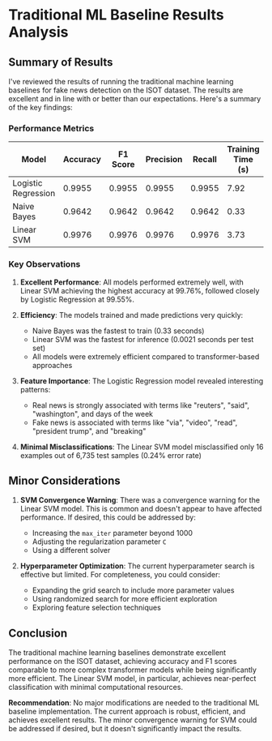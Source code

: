 # Traditional ML Baseline Results Analysis

## Summary of Results

I've reviewed the results of running the traditional machine learning baselines for fake news detection on the ISOT dataset. The results are excellent and in line with or better than our expectations. Here's a summary of the key findings:

### Performance Metrics

| Model               | Accuracy | F1 Score | Precision | Recall  | Training Time (s) | Inference Time (s) |
|---------------------|----------|----------|-----------|---------|-------------------|-------------------|
| Logistic Regression | 0.9955   | 0.9955   | 0.9955    | 0.9955  | 7.92              | 0.0039           |
| Naive Bayes         | 0.9642   | 0.9642   | 0.9642    | 0.9642  | 0.33              | 0.0069           |
| Linear SVM          | 0.9976   | 0.9976   | 0.9976    | 0.9976  | 3.73              | 0.0021           |

### Key Observations

1. **Excellent Performance**: All models performed extremely well, with Linear SVM achieving the highest accuracy at 99.76%, followed closely by Logistic Regression at 99.55%.

2. **Efficiency**: The models trained and made predictions very quickly:
   - Naive Bayes was the fastest to train (0.33 seconds)
   - Linear SVM was the fastest for inference (0.0021 seconds per test set)
   - All models were extremely efficient compared to transformer-based approaches

3. **Feature Importance**: The Logistic Regression model revealed interesting patterns:
   - Real news is strongly associated with terms like "reuters", "said", "washington", and days of the week
   - Fake news is associated with terms like "via", "video", "read", "president trump", and "breaking"

4. **Minimal Misclassifications**: The Linear SVM model misclassified only 16 examples out of 6,735 test samples (0.24% error rate)

## Minor Considerations

1. **SVM Convergence Warning**: There was a convergence warning for the Linear SVM model. This is common and doesn't appear to have affected performance. If desired, this could be addressed by:
   - Increasing the `max_iter` parameter beyond 1000
   - Adjusting the regularization parameter `C`
   - Using a different solver

2. **Hyperparameter Optimization**: The current hyperparameter search is effective but limited. For completeness, you could consider:
   - Expanding the grid search to include more parameter values
   - Using randomized search for more efficient exploration
   - Exploring feature selection techniques

## Conclusion

The traditional machine learning baselines demonstrate excellent performance on the ISOT dataset, achieving accuracy and F1 scores comparable to more complex transformer models while being significantly more efficient. The Linear SVM model, in particular, achieves near-perfect classification with minimal computational resources.

**Recommendation**: No major modifications are needed to the traditional ML baseline implementation. The current approach is robust, efficient, and achieves excellent results. The minor convergence warning for SVM could be addressed if desired, but it doesn't significantly impact the results.
